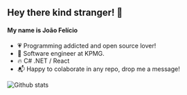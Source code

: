 ## Hey there kind stranger! 👋

#### My name is João Felício

- :heartpulse:        Programming addicted and open source lover!
- :office:            Software engineer at KPMG.
- :fire:              C# .NET / React
- :mailbox_with_mail: Happy to colaborate in any repo, drop me a message!

![Github stats](https://github-readme-stats.vercel.app/api?username=joaolfelicio&theme=radical&count_private=true&show_icons=true)
